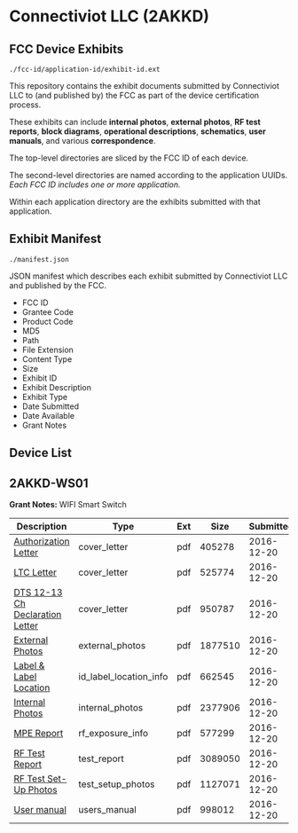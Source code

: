 # Connectiviot LLC (2AKKD)
## FCC Device Exhibits

```
./fcc-id/application-id/exhibit-id.ext
```

This repository contains the exhibit documents submitted by Connectiviot LLC to (and published by) the FCC as part of the device certification process.

These exhibits can include **internal photos**, **external photos**, **RF test reports**, **block diagrams**, **operational descriptions**, **schematics**, **user manuals**, and various **correspondence**.

The top-level directories are sliced by the FCC ID of each device.

The second-level directories are named according to the application UUIDs. *Each FCC ID includes one or more application.*

Within each application directory are the exhibits submitted with that application. 

## Exhibit Manifest

```
./manifest.json
```

JSON manifest which describes each exhibit submitted by Connectiviot LLC and published by the FCC.

- FCC ID
- Grantee Code
- Product Code
- MD5
- Path
- File Extension
- Content Type
- Size
- Exhibit ID
- Exhibit Description
- Exhibit Type
- Date Submitted
- Date Available
- Grant Notes

## Device List
## 2AKKD-WS01
**Grant Notes:** WIFI Smart Switch

| Description | Type | Ext | Size | Submitted | Available |
| ----------- | ---- | --- | ---- | --------- | --------- |
| [Authorization Letter](2AKKD-WS01/f31c8338aa3e2bb622e25be4640aba3f/3233730.pdf) | cover_letter | pdf | 405278 | 2016-12-20 | 2016-12-20 |
| [LTC Letter](2AKKD-WS01/f31c8338aa3e2bb622e25be4640aba3f/3233731.pdf) | cover_letter | pdf | 525774 | 2016-12-20 | 2016-12-20 |
| [DTS 12-13 Ch Declaration Letter](2AKKD-WS01/f31c8338aa3e2bb622e25be4640aba3f/3233732.pdf) | cover_letter | pdf | 950787 | 2016-12-20 | 2016-12-20 |
| [External Photos](2AKKD-WS01/f31c8338aa3e2bb622e25be4640aba3f/3233733.pdf) | external_photos | pdf | 1877510 | 2016-12-20 | 2016-12-20 |
| [Label & Label Location](2AKKD-WS01/f31c8338aa3e2bb622e25be4640aba3f/3233734.pdf) | id_label_location_info | pdf | 662545 | 2016-12-20 | 2016-12-20 |
| [Internal Photos](2AKKD-WS01/f31c8338aa3e2bb622e25be4640aba3f/3233735.pdf) | internal_photos | pdf | 2377906 | 2016-12-20 | 2016-12-20 |
| [MPE Report](2AKKD-WS01/f31c8338aa3e2bb622e25be4640aba3f/3233737.pdf) | rf_exposure_info | pdf | 577299 | 2016-12-20 | 2016-12-20 |
| [RF Test Report](2AKKD-WS01/f31c8338aa3e2bb622e25be4640aba3f/3233739.pdf) | test_report | pdf | 3089050 | 2016-12-20 | 2016-12-20 |
| [RF Test Set-Up Photos](2AKKD-WS01/f31c8338aa3e2bb622e25be4640aba3f/3233740.pdf) | test_setup_photos | pdf | 1127071 | 2016-12-20 | 2016-12-20 |
| [User manual](2AKKD-WS01/f31c8338aa3e2bb622e25be4640aba3f/3233741.pdf) | users_manual | pdf | 998012 | 2016-12-20 | 2016-12-20 |
